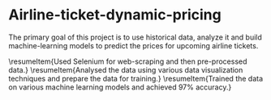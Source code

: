 # Airline-ticket-dynamic-pricing

The primary goal of this project is to use historical data, analyze it and build machine-learning models to predict the prices for upcoming airline tickets.

\resumeItem{Used Selenium for web-scraping and then pre-processed data.}
            \resumeItem{Analysed the data using various data visualization techniques and prepare the data for training.}
            \resumeItem{Trained the data on various machine learning models and achieved 97\% accuracy.}
